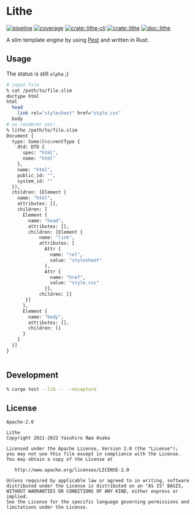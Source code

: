 # Lithe

[![pipeline](
https://gitlab.com/grauwoelfchen/lithe/badges/trunk/pipeline.svg)](
https://gitlab.com/grauwoelfchen/lithe/commits/trunk) [![coverage](
https://gitlab.com/grauwoelfchen/lithe/badges/trunk/coverage.svg)](
https://gitlab.com/grauwoelfchen/lithe/commits/trunk) [![crate::lithe-cli](
https://img.shields.io/crates/v/lithe-cli?label=lithe-cli)](
https://crates.io/crates/lithe-cli) [![crate::lithe](
https://img.shields.io/crates/v/lithe?label=lithe)](
https://crates.io/crates/lithe) [![doc::lithe](
https://img.shields.io/docsrs/lithe/latest?color=blue)](https://docs.rs/crate/lithe)

A slim template engine by using [Pest](https://github.com/pest-parser/pest) and
written in Rust.


## Usage

The status is still `alpha` ;)

```zsh
# input file
% cat /path/to/file.slim
doctype html
html
  head
    link rel="stylesheet" href="style.css"
  body
# no renderer yet!
% lithe /path/to/file.slim
Document {
  type: Some(DocumentType {
    dtd: DTD {
      spec: "html",
      name: "html"
    },
    name: "html",
    public_id: "",
    system_id: ""
  }),
  children: [Element {
    name: "html",
    attributes: [],
    children: [
      Element {
        name: "head",
        attributes: [],
        children: [Element {
            name: "link",
            attributes: [
              Attr {
                name: "rel",
                value: "stylesheet"
              },
              Attr {
                name: "href",
                value: "style.css"
              }],
            children: []
       }]
      },
      Element {
        name: "body",
        attributes: [],
        children: []
      }
    ]
  }]
}
```

```zsh
```


## Development

```zsh
% cargo test --lib -- --nocapture
```


## License

`Apache-2.0`

```text
Lithe
Copyright 2021-2022 Yasuhiro Яша Asaka

Licensed under the Apache License, Version 2.0 (the "License");
you may not use this file except in compliance with the License.
You may obtain a copy of the License at

   http://www.apache.org/licenses/LICENSE-2.0

Unless required by applicable law or agreed to in writing, software
distributed under the License is distributed on an "AS IS" BASIS,
WITHOUT WARRANTIES OR CONDITIONS OF ANY KIND, either express or implied.
See the License for the specific language governing permissions and
limitations under the License.
```

